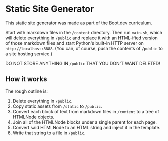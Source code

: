 # Static Site Generator
This static site generator was made as part of the Boot.dev curriculum.

Start with markdown files in the `/content` directory. Then run `main.sh`, which
will delete everything in `/public` and replace it with an HTML-ified version
of those markdown files and start Python's built-in HTTP server on `http://localhost:8888`.
(You can, of course, push the contents of `/public` to a site hosting service.)

DO NOT STORE ANYTHING IN `/public` THAT YOU DON'T WANT DELETED!

## How it works
The rough outline is:
1. Delete everything in `/public`.
2. Copy static assets from `/static` to `/public`.
3. Convert each block of text from markdown files in `/content` to a tree of
   HTMLNode objects.
4. Join all of the HTMLNode blocks under a single parent for each page.
5. Convert said HTMLNode to an HTML string and inject it in the template.
6. Write that string to a file in `/public`.
